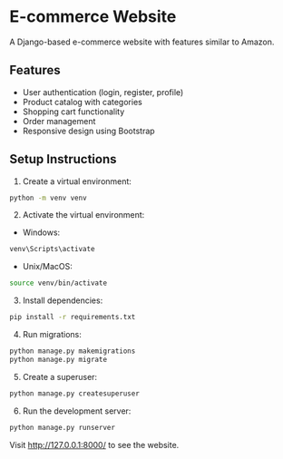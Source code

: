 # E-commerce Website

A Django-based e-commerce website with features similar to Amazon.

## Features
- User authentication (login, register, profile)
- Product catalog with categories
- Shopping cart functionality
- Order management
- Responsive design using Bootstrap

## Setup Instructions

1. Create a virtual environment:
```bash
python -m venv venv
```

2. Activate the virtual environment:
- Windows:
```bash
venv\Scripts\activate
```
- Unix/MacOS:
```bash
source venv/bin/activate
```

3. Install dependencies:
```bash
pip install -r requirements.txt
```

4. Run migrations:
```bash
python manage.py makemigrations
python manage.py migrate
```

5. Create a superuser:
```bash
python manage.py createsuperuser
```

6. Run the development server:
```bash
python manage.py runserver
```

Visit http://127.0.0.1:8000/ to see the website. 
